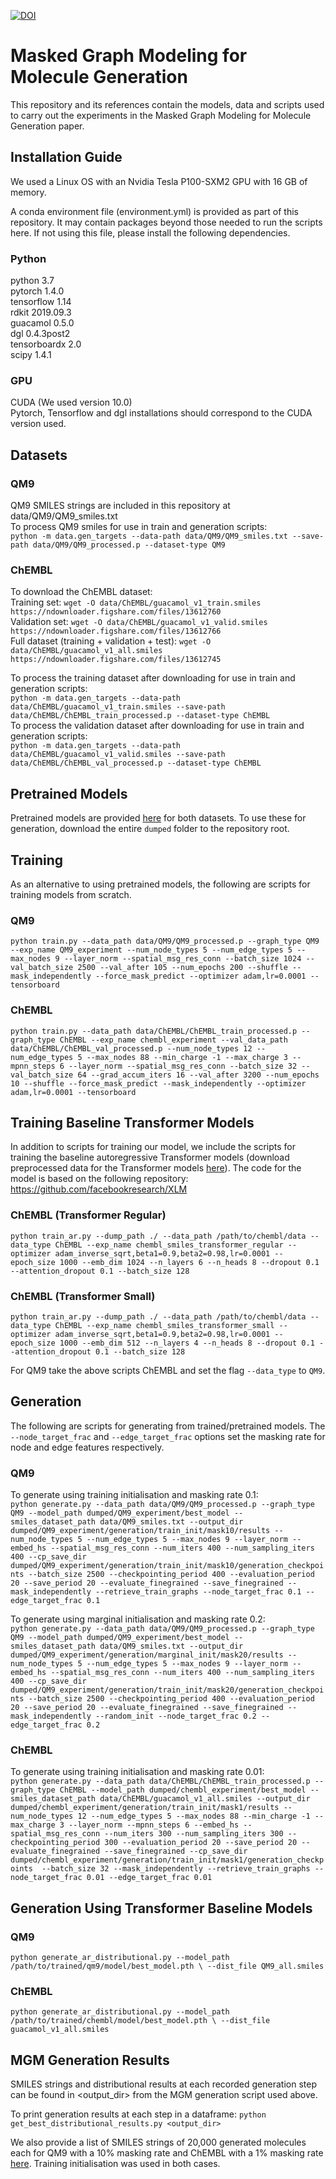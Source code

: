 [![DOI](https://zenodo.org/badge/299354589.svg)](https://zenodo.org/badge/latestdoi/299354589)

# Masked Graph Modeling for Molecule Generation

This repository and its references contain the models, data and scripts used to carry out the experiments in the
Masked Graph Modeling for Molecule Generation paper.

## Installation Guide

We used a Linux OS with an Nvidia Tesla P100-SXM2 GPU with 16 GB of memory.

A conda environment file (environment.yml) is provided as part of this repository. It may contain packages beyond those
needed to run the scripts here. If not using this file, please install the following dependencies.

### Python

python 3.7 \
pytorch 1.4.0 \
tensorflow 1.14 \
rdkit 2019.09.3 \
guacamol 0.5.0 \
dgl 0.4.3post2 \
tensorboardx 2.0 \
scipy 1.4.1

### GPU
CUDA (We used version 10.0) \
Pytorch, Tensorflow and dgl installations should correspond to the CUDA version used.

## Datasets
### QM9
QM9 SMILES strings are included in this repository at data/QM9/QM9_smiles.txt \
To process QM9 smiles for use in train and generation scripts:\
`python -m data.gen_targets --data-path data/QM9/QM9_smiles.txt --save-path data/QM9/QM9_processed.p --dataset-type QM9`
### ChEMBL
To download the ChEMBL dataset:\
Training set: `wget -O data/ChEMBL/guacamol_v1_train.smiles https://ndownloader.figshare.com/files/13612760`\
Validation set: `wget -O data/ChEMBL/guacamol_v1_valid.smiles https://ndownloader.figshare.com/files/13612766`\
Full dataset (training + validation + test): `wget -O data/ChEMBL/guacamol_v1_all.smiles https://ndownloader.figshare.com/files/13612745`

To process the training dataset after downloading for use in train and generation scripts:\
`python -m data.gen_targets --data-path data/ChEMBL/guacamol_v1_train.smiles
--save-path data/ChEMBL/ChEMBL_train_processed.p --dataset-type ChEMBL`\
To process the validation dataset after downloading for use in train and generation scripts:\
`python -m data.gen_targets --data-path data/ChEMBL/guacamol_v1_valid.smiles
--save-path data/ChEMBL/ChEMBL_val_processed.p --dataset-type ChEMBL`

## Pretrained Models
Pretrained models are provided
[here](https://drive.google.com/drive/folders/1J-DvXcUGjyeDbs_08c08vAuVMTViEofP?usp=sharing) for both datasets.
To use these for generation, download the entire `dumped` folder to the repository root.

## Training
As an alternative to using pretrained models, the following are scripts for training models from scratch.

### QM9
`python train.py --data_path data/QM9/QM9_processed.p --graph_type QM9 --exp_name QM9_experiment
--num_node_types 5 --num_edge_types 5 --max_nodes 9 --layer_norm --spatial_msg_res_conn
--batch_size 1024 --val_batch_size 2500 --val_after 105 --num_epochs 200 --shuffle
--mask_independently --force_mask_predict --optimizer adam,lr=0.0001 --tensorboard`

### ChEMBL
`python train.py --data_path data/ChEMBL/ChEMBL_train_processed.p --graph_type ChEMBL --exp_name chembl_experiment
--val_data_path data/ChEMBL/ChEMBL_val_processed.p --num_node_types 12 --num_edge_types 5 --max_nodes 88
--min_charge -1 --max_charge 3 --mpnn_steps 6 --layer_norm --spatial_msg_res_conn --batch_size 32 --val_batch_size 64
--grad_accum_iters 16 --val_after 3200 --num_epochs 10 --shuffle --force_mask_predict --mask_independently
--optimizer adam,lr=0.0001 --tensorboard`

## Training Baseline Transformer Models
In addition to scripts for training our model, we include the scripts for training the baseline autoregressive
Transformer models (download preprocessed data for the Transformer models
[here](https://drive.google.com/drive/folders/16PDJlpI1HnTy-D7ZnUX-_VkEBqpcM093?usp=sharing)). The code for the model
is based on the following repository: https://github.com/facebookresearch/XLM

### ChEMBL (Transformer Regular)

`python train_ar.py --dump_path ./ --data_path /path/to/chembl/data --data_type ChEMBL --exp_name chembl_smiles_transformer_regular --optimizer adam_inverse_sqrt,beta1=0.9,beta2=0.98,lr=0.0001 --epoch_size 1000 --emb_dim 1024 --n_layers 6 --n_heads 8 --dropout 0.1 --attention_dropout 0.1 --batch_size 128 `

### ChEMBL (Transformer Small)

`python train_ar.py --dump_path ./ --data_path /path/to/chembl/data --data_type ChEMBL --exp_name chembl_smiles_transformer_small --optimizer adam_inverse_sqrt,beta1=0.9,beta2=0.98,lr=0.0001 --epoch_size 1000 --emb_dim 512 --n_layers 4 --n_heads 8 --dropout 0.1 --attention_dropout 0.1 --batch_size 128`

For QM9 take the above scripts ChEMBL and set the flag `--data_type` to `QM9`.

## Generation
The following are scripts for generating from trained/pretrained models.
The `--node_target_frac` and `--edge_target_frac` options set the masking rate for node and edge features respectively.

### QM9

To generate using training initialisation and masking rate 0.1:\
`python generate.py --data_path data/QM9/QM9_processed.p --graph_type QM9
--model_path dumped/QM9_experiment/best_model --smiles_dataset_path data/QM9_smiles.txt
--output_dir dumped/QM9_experiment/generation/train_init/mask10/results
--num_node_types 5 --num_edge_types 5 --max_nodes 9 --layer_norm --embed_hs --spatial_msg_res_conn
--num_iters 400 --num_sampling_iters 400
--cp_save_dir dumped/QM9_experiment/generation/train_init/mask10/generation_checkpoints --batch_size 2500
--checkpointing_period 400 --evaluation_period 20 --save_period 20 --evaluate_finegrained --save_finegrained
--mask_independently --retrieve_train_graphs --node_target_frac 0.1 --edge_target_frac 0.1`

To generate using marginal initialisation and masking rate 0.2:\
`python generate.py --data_path data/QM9/QM9_processed.p --graph_type QM9
--model_path dumped/QM9_experiment/best_model --smiles_dataset_path data/QM9_smiles.txt
--output_dir dumped/QM9_experiment/generation/marginal_init/mask20/results
--num_node_types 5 --num_edge_types 5 --max_nodes 9 --layer_norm --embed_hs --spatial_msg_res_conn
--num_iters 400 --num_sampling_iters 400
--cp_save_dir dumped/QM9_experiment/generation/train_init/mask20/generation_checkpoints --batch_size 2500
--checkpointing_period 400 --evaluation_period 20 --save_period 20 --evaluate_finegrained --save_finegrained
--mask_independently --random_init --node_target_frac 0.2 --edge_target_frac 0.2`

### ChEMBL

To generate using training initialisation and masking rate 0.01:\
`python generate.py --data_path data/ChEMBL/ChEMBL_train_processed.p --graph_type ChEMBL
--model_path dumped/chembl_experiment/best_model --smiles_dataset_path data/ChEMBL/guacamol_v1_all.smiles
--output_dir dumped/chembl_experiment/generation/train_init/mask1/results
--num_node_types 12 --num_edge_types 5 --max_nodes 88 --min_charge -1 --max_charge 3 --layer_norm --mpnn_steps 6
--embed_hs --spatial_msg_res_conn
--num_iters 300 --num_sampling_iters 300
--checkpointing_period 300 --evaluation_period 20 --save_period 20 --evaluate_finegrained --save_finegrained
--cp_save_dir dumped/chembl_experiment/generation/train_init/mask1/generation_checkpoints  --batch_size 32
--mask_independently --retrieve_train_graphs --node_target_frac 0.01 --edge_target_frac 0.01`

## Generation Using Transformer Baseline Models

### QM9

`python generate_ar_distributional.py --model_path /path/to/trained/qm9/model/best_model.pth \
  --dist_file QM9_all.smiles`

### ChEMBL

`python generate_ar_distributional.py --model_path /path/to/trained/chembl/model/best_model.pth \
  --dist_file guacamol_v1_all.smiles`


## MGM Generation Results
SMILES strings and distributional results at each recorded generation step can be found in <output_dir> from the
MGM generation script used above.

To print generation results at each step in a dataframe:
`python get_best_distributional_results.py <output_dir>`

We also provide a list of SMILES strings of 20,000 generated molecules each for QM9 with a 10% masking rate and ChEMBL 
with a 1% masking rate [here](https://drive.google.com/drive/folders/1SiOLr3RVr7wcgXUuGoPRn1I-iTwcn2k6?usp=sharing).
Training initialisation was used in both cases.

